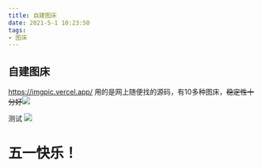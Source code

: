 ```yaml
---
title: 自建图床
date: 2021-5-1 10:23:50
tags:
- 图床
---
```

## 自建图床
<https://imgpic.vercel.app/>
用的是网上随便找的源码，有10多种图床，~~稳定性十分好~~![](https://cdn.jsdelivr.net/gh/2x-ercha/twikoo-magic@master/image/huaji/huaji16.png)

测试
![](https://zebra-common-system-pre.oss-cn-shanghai.aliyuncs.com/bmdev/3004abb9-5030-4291-9bbd-dbd955b28406.jpg)
# 五一快乐！